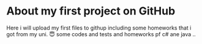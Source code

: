 # About my first project on GitHub
Here i will upload my first files to githup including some homeworks that i got from my uni. 😇
some codes and tests and homeworks pf c# ane java ..
